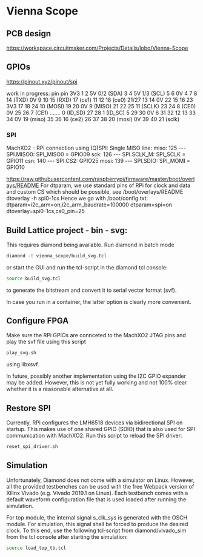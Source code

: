 # Vienna Scope

## PCB design
https://workspace.circuitmaker.com/Projects/Details/lobo/Vienna-Scope

## GPIOs
https://pinout.xyz/pinout/spi

work in progress:
           pin  pin
3V3         1    2      5V
0/2 (SDA)   3    4      5V
1/3 (SCL)   5    6      0V
4           7    8      14 (TXD)
0V          9   10      15 (RXD)
17 (ce1)   11   12      18 (ce0)
21/27      13   14      0V
22         15   16      23
3V3        17   18      24
10 (MOSI)  19   20      0V
9 (MISO)   21   22      25
11 (SCLK)  23   24      8 (CE0)
0V         25   26      7 (CE1)
           .......
0 (ID_SD)  27   28      1 (ID_SC)
5          29   30      0V
6          31   32      12
13         33   34      0V
19 (miso)  35   36      16 (ce2)
26         37   38      20 (mosi)
0V         39   40      21 (sclk)

### SPI

MachXO2 - RPi connection using (Q)SPI:
Single MISO line:
miso: 125  ---  SPI.MISO0:   SPI_MISO0 = GPIO09
sck:  126  ---  SPI.SCLK_M:  SPI_SCLK  = GPIO11
csn:  140  ---  SPI.CS2:                 GPIO25
mosi: 139  ---  SPI.SDIO:    SPI_MOMI  = GPIO10


https://raw.githubusercontent.com/raspberrypi/firmware/master/boot/overlays/README
For dtparam, we use standard pins of RPi for clock and data and custom CS
which should be possible, see
    /boot/overlays/README
    dtoverlay -h spi0-1cs
Hence we go with /boot/config.txt:
dtparam=i2c_arm=on,i2c_arm_baudrate=100000
dtparam=spi=on
dtoverlay=spi0-1cs,cs0_pin=25

## Build Lattice project - bin - svg:
This requires diamond being available.
Run diamond in batch mode
```bash
diamond -t vienna_scope/build_svg.tcl
```
or start the GUI and run the tcl-script in the diamond tcl console:
```bash
source build_svg.tcl
```
to generate the bitstream and convert it to serial vector format (svf).

In case you run in a container, the latter option is clearly more convenient.

## Configure FPGA
Make sure the RPi GPIOs are connceted to the MachXO2 JTAG pins and play the svf file using this script
```bash
play_svg.sh
```
using libxsvf.

In future, possibly another implementation using the I2C GPIO expander may be added. However, this is not yet fully working and not 100% clear whether it is a reasonable alternative at all. 
## Restore SPI
Currently, RPi configures the LMH6518 devices via bidirectional SPI on startup. This makes use of one shared GPIO (SDIO) that is also used for SPI communication with MachXO2.
Run this script to reload the SPI driver:
```bash
reset_spi_driver.sh
```

## Simulation
Unfortunately, Diamond does not come with a simulator on Linux. However, all the provided testbenches can be used with the free Webpack version of Xilinx Vivado (e.g. Vivado 2019.1 on Linux). Each testbench comes with a default waveform configuration file that is used loaded after running the simulation.

For top module, the internal signal s_clk_sys is generated with the OSCH module. For simulation, this signal shall be forced to produce the desired clock. To this end, use the following tcl-script from diamond/vivado_sim from the tcl console after starting the simulation:
```bash
source load_top_tb.tcl
```
